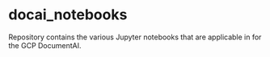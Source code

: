 # docai_notebooks

Repository contains the various Jupyter notebooks that are applicable in for the GCP DocumentAI. 
